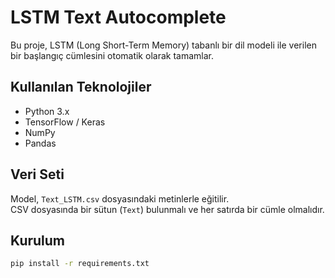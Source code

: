 # LSTM Text Autocomplete

Bu proje, LSTM (Long Short-Term Memory) tabanlı bir dil modeli ile verilen bir başlangıç cümlesini otomatik olarak tamamlar.

## Kullanılan Teknolojiler
- Python 3.x  
- TensorFlow / Keras  
- NumPy  
- Pandas  

## Veri Seti
Model, `Text_LSTM.csv` dosyasındaki metinlerle eğitilir.  
CSV dosyasında bir sütun (`Text`) bulunmalı ve her satırda bir cümle olmalıdır.

## Kurulum
```bash
pip install -r requirements.txt

